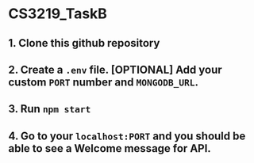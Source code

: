 # CS3219_TaskB

## 1. Clone this github repository

## 2. Create a `.env` file. [OPTIONAL] Add your custom `PORT` number and `MONGODB_URL`.

## 3. Run `npm start`

## 4. Go to your `localhost:PORT` and you should be able to see a Welcome message for API.
